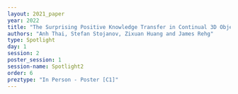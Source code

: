 ```yaml
---
layout: 2021_paper
year: 2022
title: "The Surprising Positive Knowledge Transfer in Continual 3D Object Shape Reconstruction"
authors: "Anh Thai, Stefan Stojanov, Zixuan Huang and James Rehg"
type: Spotlight
day: 1
session: 2
poster_session: 1
session-name: Spotlight2
order: 6
preztype: "In Person - Poster [C1]"
---
```

